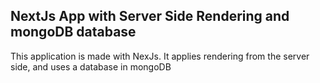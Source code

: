 ## NextJs App with Server Side Rendering and mongoDB database

This application is made with NexJs. It applies rendering from the server side, and uses a database in mongoDB